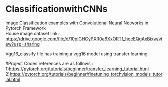 # ClassificationwithCNNs
Image Classification examples with Convolutional Neural Networks in Pytorch Framework</br>
House image dataset link: https://drive.google.com/file/d/10pIGHCyPXR0a6XxORTf_hoeEQgAxBixw/view?usp=sharing </br>

Vgg16_classify file has training a vgg16 model using transfer learning.</br>



#Project Codes references are as follows : 1)https://pytorch.org/tutorials/beginner/transfer_learning_tutorial.html</br>
2)https://pytorch.org/tutorials/beginner/finetuning_torchvision_models_tutorial.html</br>


